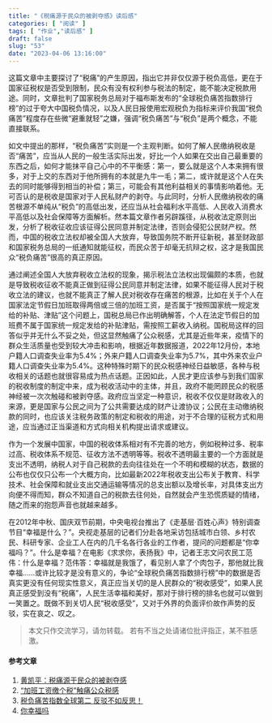 ```yaml
---
title: "《税痛源于民众的被剥夺感》读后感"
categories: [ "阅读" ]
tags: [ "作业","读后感" ]
draft: false
slug: "53"
date: "2023-04-06 13:16:00"
---
```




这篇文章中主要探讨了“税痛”的产生原因，指出它并非仅仅源于税负高低，更在于国家征税权是否受到限制，民众有没有权利参与税法的制定，能不能决定税款用途。同时，文章批判了国家税务总局对于福布斯发布的“全球税负痛苦指数排行榜”的过于夸大中国税负情况，以及人民日报使用宏观税负为指标来评价我国“税负痛苦”程度存在些微“避重就轻”之嫌，强调“税负痛苦”与“税负”是两个概念，不能直接联系。

如文中提出的那样，“税负痛苦”实则是一个主观判断。如何了解人民缴纳税收是否“痛苦”，应当从人民的一般生活实际出发，好比一个人如果在交出自己最重要的东西之后，如何才能抹平自己心中的不平衡感：第一，要么就是这个人本来拥有很多，对于上交的东西对于他所拥有的本就是九牛一毛；第二，或许就是这个人在失去的同时能够得到相当的补偿；第三，可能会有其他利益相关的事情影响着他。无可否认的是税收是国家对于人民私财产的剥夺。与此同时，分析人民缴纳税收的痛苦根源不单纯从“税负”的高低出发，还应当从社会福利水平高低、人民收入消费水平高低以及社会保障等方面解析。然本篇文章作者另辟蹊径，从税收法定原则出发，分析了税收征收应该征得公民同意并制定法律，否则会侵犯公民财产权。然而，中国的税收立法权却被全国人大放弃，导致国务院不断开征新税，甚至财政部和国家税务总局的一纸通知就能征权，而民众苦于却毫无抗辩之权，这才是我国民众“税负痛苦”很高的真正原因。

通过阐述全国人大放弃税收立法权的现象，揭示税法立法权出现偏颇的本质，也就是导致税收征收不能真正做到征得公民同意并制定法律，如果不能征得人民对于税收立法的建议，也就不能真正了解人民对税收存在痛苦的根源，比如在关于个人在国家法定节假日加班取得两倍或三倍的加班工资，是否属于“按照国家统一规定发给的补贴、津贴”这个问题上，国税总局已作出明确解答，个人在法定节假日的加班费不属于国家统一规定发给的补贴津贴，需按照工薪收入纳税。国税局这样的回答似乎并无什么不妥之处，但这显然触痛了公众税感，尤其是近些年来，疫情下的群众生活质量也受到较大冲击和影响，根据近年数据报道，2022年12月份，本地户籍人口调查失业率为5.4%；外来户籍人口调查失业率为5.7%，其中外来农业户籍人口调查失业率为5.4%。这种特殊时期下的民众税感神经日益敏感，各种与税收相关的话题也就很容易成为热点话题。正因如此，人民才更应该参与到我们国家的税收制度的制定中来，成为税收活动中的主体，并且，政府不能罔顾民众的税感神经被一次次触碰和被剥夺感。政府应当坚定一种意识，税收不仅仅是财政收入的来源，更是国家与公民之间为了公共需要达成的财产让渡协议；公民在主动缴纳税款的同时，也应该关注税务政策的制定和税收的用途，对于不合理的征税方式和用途，应当通过正当渠道和方式向相关机构提出请求或建议。

作为一个发展中国家，中国的税收体系相对有不完善的地方，例如税种过多、税率过高、税收体系不规范、征收方法不透明等等。税收不透明最主要的一个方面就是支出不透明，纳税人对于自己税款的去向往往处在一个不明和模糊的状态，数据的公布也仅仅只公布一个大概方向，比如最新2022年税收支出公布关于教育、科学技术、社会保障和就业支出交通运输等情况的总支出额以及增长率，对具体支出方向便不得而知，群众不知道自己的税款去往何处，自然就会产生恐慌质疑的情绪，随之而来的抱怨声音也就越来越多。

在2012年中秋、国庆双节前期，中央电视台推出了《走基层·百姓心声》特别调查节目“幸福是什么？”。央视走基层的记者们分赴各地采访包括城市白领、乡村农民、科研专家、企业工人在内的几千名各行各业的工作者，提问的问题都是“你幸福吗？”。什么是幸福？在电影《求求你，表扬我》中，记者王志文问农民工范伟：什么是幸福？范伟答：幸福就是我饿了，看见别人拿了个肉包子，那他就比我幸福……或许比较才是没有意义的，争论“全球税负痛苦指数排行榜”中的数据是否真实更没有任何现实性意义，真正应当关切的是人民群众的“税收感受”，如果人民真正感受到没有“税痛”，人民生活幸福和美好，那对于排行榜的排名也就可以做到一笑置之。既做不到关切人民“税收感受”，又对于外界的负面评价故作声势的反驳，实在哀之、叹之。

> 本文只作交流学习，请勿转载。
> 若有不当之处请诸位批评指正，某不胜感激。
#### 参考文章
1. [黄凯平：税痛源于民众的被剥夺感](https://m.aisixiang.com/data/44955.html)
2. [“加班工资缴个税”触痛公众税感](http://views.ce.cn/view/ent/201202/22/t20120222_23093037.shtml)
3. [税负痛苦指数全球第二  反驳不如反思！](http://news.sohu.com/s2011/dianji-745/)
4. [你幸福吗](https://www.baike.com/wikiid/6967005498925009112?view_id=2jni7dstsy6000)